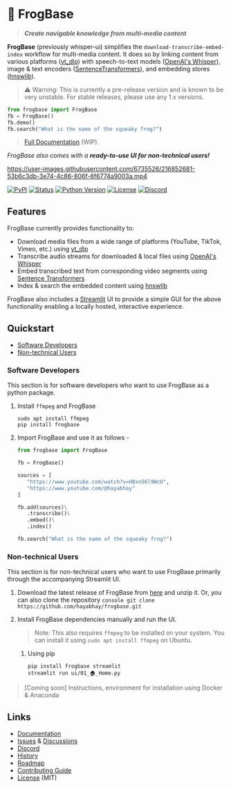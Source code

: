 # 🐸 FrogBase

> _**Create navigable knowledge from multi-media content**_

**FrogBase** (previously whisper-ui) simplifies the `download-transcribe-embed-index` workflow for multi-media content.
It does so by linking content from various platforms
([yt_dlp](https://github.com/yt-dlp/yt-dlp))
with speech-to-text models ([OpenAI's Whisper](https://github.com/openai/whisper)),
image & text encoders ([SentenceTransformers](https://github.com/UKPLab/sentence-transformers)),
and embedding stores ([hnswlib](https://github.com/nmslib/hnswlib)).

> ⚠️ Warning: This is currently a pre-release version and is known to be very unstable. For stable releases, please use any 1.x versions.

```python
from frogbase import FrogBase
fb = FrogBase()
fb.demo()
fb.search("What is the name of the squeaky frog?")
```

> [Full Documentation](https://hayabhay.github.io/frogbase/) (WIP).

_FrogBase also comes with a **ready-to-use UI for non-technical users!**_

https://user-images.githubusercontent.com/6735526/216852681-53b6c3db-3e74-4c86-806f-6f6774a9003a.mp4

[![PyPI](https://img.shields.io/pypi/v/frogbase.svg)][pypi_]
[![Status](https://img.shields.io/pypi/status/frogbase.svg)][status]
[![Python Version](https://img.shields.io/pypi/pyversions/frogbase)][python version]
[![License](https://img.shields.io/pypi/l/frogbase)][license]
[![Discord](https://img.shields.io/discord/1120743576435949689)][discord]

[pypi_]: https://pypi.org/project/frogbase/
[status]: https://pypi.org/project/frogbase/
[python version]: https://pypi.org/project/frogbase
[discord]: https://discord.gg/HKkpnx8pU
[license]: https://github.com/hayabhay/frogbase/blob/main/LICENSE

## Features

FrogBase currently provides functionality to:

- Download media files from a wide range of platforms (YouTube, TikTok, Vimeo, etc.) using [yt_dlp](https://github.com/yt-dlp/yt-dlp)
- Transcribe audio streams for downloaded & local files using [OpenAI's Whisper](https://openai.com/blog/whisper/)
- Embed transcribed text from corresponding video segments using [Sentence Transformers](https://www.sbert.net/)
- Index & search the embedded content using [hnswlib](https://github.com/nmslib/hnswlib)

FrogBase also includes a [Streamlit](https://streamlit.io/) UI to provide a simple GUI for the above functionality enabling a locally hosted, interactive experience.

## Quickstart

- [Software Developers](###Developers)
- [Non-technical Users](###Non-technical-Users)

### Software Developers

This section is for software developers who want to use FrogBase as a python package.

1. Install `ffmpeg` and FrogBase

   ```console
   sudo apt install ffmpeg
   pip install frogbase
   ```

2. Import FrogBase and use it as follows -

   ```python
   from frogbase import FrogBase

   fb = FrogBase()

   sources = [
      "https://www.youtube.com/watch?v=HBxn56l9WcU",
      "https://www.youtube.com/@hayabhay"
   ]

   fb.add(sources)\
      .transcribe()\
      .embed()\
      .index()

   fb.search("What is the name of the squeaky frog?")
   ```

### Non-technical Users

This section is for non-technical users who want to use FrogBase primarily through the accompanying Streamlit UI.

1. Download the latest release of FrogBase from [here](https://github.com/hayabhay/frogbase/archive/refs/heads/main.zip) and unzip it.
   Or, you can also clone the repository
   `console
git clone https://github.com/hayabhay/frogbase.git
`

2. Install FrogBase dependencies manually and run the UI.

   > Note: This also requires `ffmpeg` to be installed on your system. You can install it using `sudo apt install ffmpeg` on Ubuntu.

   1. Using pip

      ```console
      pip install frogbase streamlit
      streamlit run ui/01_🏠_Home.py
      ```

> [Coming soon] Instructions, environment for installation using Docker & Anaconda

## Links

- [Documentation](https://hayabhay.github.io/frogbase/)
- [Issues](https://github.com/hayabhay/frogbase/issues) & [Discussions](https://github.com/hayabhay/frogbase/discussions)
- [Discord](https://discord.gg/HKkpnx8pU)
- [History](docs/history.md)
- [Roadmap](docs/roadmap.md)
- [Contributing Guide](docs/contributing.md)
- [License](LICENSE) (MIT)
